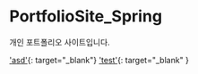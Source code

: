 # PortfolioSite_Spring
개인 포트폴리오 사이트입니다.

['asd'](http://go.lgs.kro.kr/Portfolio/){: target="_blank"}
['test'](http://www.example.com/){: target="_blank" }

